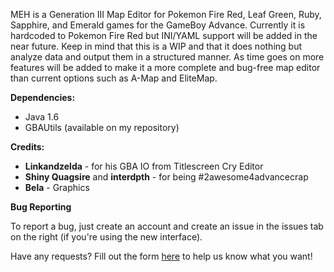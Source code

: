 MEH is a Generation III Map Editor for Pokemon Fire Red, Leaf Green, Ruby, Sapphire, and Emerald games for the GameBoy Advance. Currently it is hardcoded to Pokemon Fire Red but INI/YAML support will be added in the near future. Keep in mind that this is a WIP and that it does nothing but analyze data and output them in a structured manner. As time goes on more features will be added to make it a more complete and bug-free map editor than current options such as A-Map and EliteMap.

**Dependencies:**

* Java 1.6
* GBAUtils (available on my repository)

**Credits:**
* **Linkandzelda** - for his GBA IO from Titlescreen Cry Editor
* **Shiny Quagsire** and **interdpth** - for being #2awesome4advancecrap
* **Bela** - Graphics

**Bug Reporting**

To report a bug, just create an account and create an issue in the issues tab on the right (if you're using the new interface). 


Have any requests? Fill out the form [here](https://docs.google.com/forms/d/15ik5MuS65L8KgBzhHoe1GgkKKw58H_Ca0qoLd_u0U0o/viewform) to help us know what you want!

